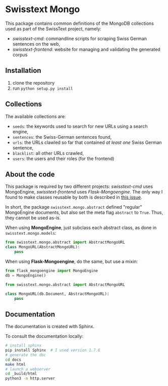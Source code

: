 # Swisstext Mongo

This package contains common definitions of the MongoDB collections used as part of the SwissText project,
namely:

* _swisstext-cmd_: commandline scripts for scraping Swiss German sentences on the web,
* _swisstext-frontend_: website for managing and validating the generated corpus

## Installation

1. clone the repository
2. run `python setup.py install`

## Collections

The available collections are:

* `seeds`: the keywords used to search for new URLs using a search engine,
* `sentences`: the Swiss-German sentences found,
* `urls`: the URLs clawled so far that contained _at least one_ Swiss German sentence,
* `blacklist`: all other URLs crawled,
* `users`: the users and their roles (for the frontend)

## About the code

This package is required by two different projects: _swisstext-cmd_ uses MongoEngine,
_swisstext-frontend_ uses _Flask-Mongoengine_. The only way I found to make classes reusable by both
is described in [this issue](https://github.com/MongoEngine/flask-mongoengine/issues/309).

In short, the package `swisstext.mongo.abstract` defined "regular" MongoEngine documents, but also set
the meta flag `abstract` to `True`. Thus, they cannot be used as-is.

When using __MongoEngine__, just subclass each abstract class, as done in `swisstext.mongo.models`:

```python
from swisstext.mongo.abstract import AbstractMongoURL
class MongoURL(AbstractMongoURL):
    pass
```

When using __Flask-Mongoengine__, do the same, but use a mixin:

```python
from flask_mongoengine import MongoEngine
db = MongoEngine()

from swisstext.mongo.abstract import AbstractMongoURL

class MongoURL(db.Document, AbstractMongoURL):
    pass
```

## Documentation

The documentation is created with Sphinx.

To consult the documentation locally:

```bash
# install sphinx
pip install Sphinx  # I used version 1.7.6
# generate the doc
cd docs
make html
# launch a webserver
cd _build/html
python3 -m http.server
```